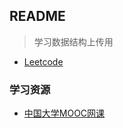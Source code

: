 ## README

> 学习数据结构上传用

- [Leetcode](./OJ/Leetcode/leetcode) 

### 学习资源

- [中国大学MOOC网课](https://www.icourse163.org/course/ZJU-93001?tid=1002019005)
